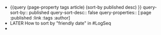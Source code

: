 - {{query (page-property tags article) (sort-by published desc) }}
  query-sort-by:: published
  query-sort-desc:: false
  query-properties:: [:page :published :link :tags :author]
- LATER How to sort by "friendly date" in #LogSeq
-